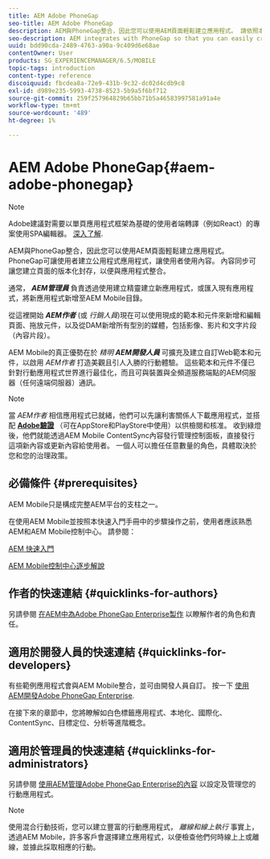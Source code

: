 ```yaml
---
title: AEM Adobe PhoneGap
seo-title: AEM Adobe PhoneGap
description: AEM與PhoneGap整合，因此您可以使用AEM頁面輕鬆建立應用程式。 請依照本頁面的說明開始使用Adobe PhoneGap Enterprise。
seo-description: AEM integrates with PhoneGap so that you can easily create apps using AEM pages. Follow this page to get started with Adobe PhoneGap Enterprise.
uuid: bdd90cda-2489-4763-a90a-9c409d6e68ae
contentOwner: User
products: SG_EXPERIENCEMANAGER/6.5/MOBILE
topic-tags: introduction
content-type: reference
discoiquuid: fbcdea8a-72e9-431b-9c32-dc02d4cdb9c8
exl-id: d989e235-5993-4738-8523-5b9a5f6bf712
source-git-commit: 259f257964829b65bb71b5a46583997581a91a4e
workflow-type: tm+mt
source-wordcount: '489'
ht-degree: 1%

---
```


# AEM Adobe PhoneGap{#aem-adobe-phonegap}

>[!NOTE]
>
>Adobe建議對需要以單頁應用程式框架為基礎的使用者端轉譯（例如React）的專案使用SPA編輯器。 [深入了解](/help/sites-developing/spa-overview.md).

AEM與PhoneGap整合，因此您可以使用AEM頁面輕鬆建立應用程式。 PhoneGap可讓使用者建立公用程式應用程式，讓使用者使用內容。 內容同步可讓您建立頁面的版本化封存，以便與應用程式整合。

通常， ***AEM管理員*** 負責透過使用建立精靈建立新應用程式，或匯入現有應用程式，將新應用程式新增至AEM Mobile目錄。

從這裡開始 ***AEM作者*** (或 *行銷人員*)現在可以使用現成的範本和元件來新增和編輯頁面、拖放元件，以及從DAM新增所有型別的媒體，包括影像、影片和文字片段（內容片段）。

AEM Mobile的真正優勢在於 *精明* ***AEM開發人員*** 可擴充及建立自訂Web範本和元件，以啟用 *AEM作者* 打造美觀且引人入勝的行動體驗。 這些範本和元件不僅已針對行動應用程式世界進行最佳化，而且可與裝置與全頻道服務端點的AEM伺服器（任何遠端伺服器）通訊。

>[!NOTE]
>
>當 *AEM作者* 相信應用程式已就緒，他們可以先讓利害關係人下載應用程式，並搭配 **[Adobe驗證](/help/mobile/phonegap-mobile-quickstart.md)** （可在AppStore和PlayStore中使用）以供檢閱和核准。 收到綠燈後，他們就能透過AEM Mobile ContentSync內容發行管理控制面板，直接發行這項新內容或更新內容給使用者。 一個人可以擔任任意數量的角色，具體取決於您和您的治理政策。

## 必備條件 {#prerequisites}

AEM Mobile只是構成完整AEM平台的支柱之一。

在使用AEM Mobile並按照本快速入門手冊中的步驟操作之前，使用者應該熟悉AEM和AEM Mobile控制中心。 請參閱：

[AEM 快速入門](/help/sites-deploying/deploy.md)

[AEM Mobile控制中心逐步解說](/help/mobile/phonegap-authoring-apps.md)

## 作者的快速連結 {#quicklinks-for-authors}

另請參閱 [在AEM中為Adobe PhoneGap Enterprise製作](/help/mobile/phonegap.md) 以瞭解作者的角色和責任。

## 適用於開發人員的快速連結 {#quicklinks-for-developers}

有些範例應用程式會與AEM Mobile整合，並可由開發人員自訂。 按一下 [使用AEM開發Adobe PhoneGap Enterprise](/help/mobile/developing-in-phonegap.md).

在接下來的章節中，您將瞭解如白色標籤應用程式、本地化、國際化、ContentSync、目標定位、分析等進階概念。

## 適用於管理員的快速連結 {#quicklinks-for-administrators}

另請參閱 [使用AEM管理Adobe PhoneGap Enterprise的內容](/help/mobile/administer-phonegap.md) 以設定及管理您的行動應用程式。

>[!NOTE]
>
>使用混合行動技術，您可以建立豐富的行動應用程式， *離線和線上執行* 事實上，透過AEM Mobile，許多客戶會選擇建立應用程式，以便檢查他們何時線上上或離線，並據此採取相應的行動。
